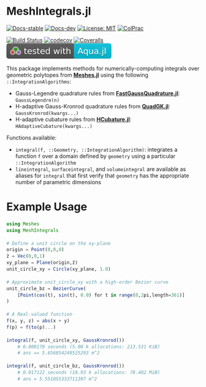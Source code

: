 # MeshIntegrals.jl

[![Docs-stable](https://img.shields.io/badge/docs-stable-blue.svg)](https://mikeingold.github.io/MeshIntegrals.jl/stable/)
[![Docs-dev](https://img.shields.io/badge/docs-dev-blue.svg)](https://mikeingold.github.io/MeshIntegrals.jl/dev/)
[![License: MIT](https://img.shields.io/badge/License-MIT-success.svg)](https://opensource.org/licenses/MIT)
[![ColPrac](https://img.shields.io/badge/ColPrac-Contributor's%20Guide-blueviolet?style=flat-square)](https://github.com/SciML/ColPrac)

[![Build Status](https://github.com/mikeingold/MeshIntegrals.jl/actions/workflows/CI.yml/badge.svg?branch=main)](https://github.com/mikeingold/MeshIntegrals.jl/actions/workflows/CI.yml?query=branch%3Amain)
[![codecov](https://codecov.io/gh/mikeingold/MeshIntegrals.jl/graph/badge.svg)](https://codecov.io/gh/mikeingold/MeshIntegrals.jl)
[![Coveralls](https://coveralls.io/repos/github/mikeingold/MeshIntegrals.jl/badge.svg?branch=main)](https://coveralls.io/github/mikeingold/MeshIntegrals.jl?branch=main)
[![Aqua QA](https://raw.githubusercontent.com/JuliaTesting/Aqua.jl/master/badge.svg)](https://github.com/JuliaTesting/Aqua.jl)


This package implements methods for numerically-computing integrals over geometric polytopes
from [**Meshes.jl**](https://github.com/JuliaGeometry/Meshes.jl) using the following `::IntegrationAlgorithms`:
- Gauss-Legendre quadrature rules from [**FastGaussQuadrature.jl**](https://github.com/JuliaApproximation/FastGaussQuadrature.jl): `GaussLegendre(n)`
- H-adaptive Gauss-Kronrod quadrature rules from [**QuadGK.jl**](https://github.com/JuliaMath/QuadGK.jl): `GaussKronrod(kwargs...)`
- H-adaptive cubature rules from [**HCubature.jl**](https://github.com/JuliaMath/HCubature.jl): `HAdaptiveCubature(kwargs...)`

Functions available:
- `integral(f, ::Geometry, ::IntegrationAlgorithm)`: integrates a function `f` over a domain defined by `geometry` using a particular `::IntegrationAlgorithm`
- `lineintegral`, `surfaceintegral`, and `volumeintegral` are available as aliases for `integral` that first verify that `geometry` has the appropriate number of parametric dimensions

# Example Usage

```julia
using Meshes
using MeshIntegrals

# Define a unit circle on the xy-plane
origin = Point(0,0,0)
ẑ = Vec(0,0,1)
xy_plane = Plane(origin,ẑ)
unit_circle_xy = Circle(xy_plane, 1.0)

# Approximate unit_circle_xy with a high-order Bezier curve
unit_circle_bz = BezierCurve(
    [Point(cos(t), sin(t), 0.0) for t in range(0,2pi,length=361)]
)

# A Real-valued function
f(x, y, z) = abs(x + y)
f(p) = f(to(p)...)

integral(f, unit_circle_xy, GaussKronrod())
    # 0.000170 seconds (5.00 k allocations: 213.531 KiB)
    # ans == 5.656854249525293 m^2

integral(f, unit_circle_bz, GaussKronrod())
    # 0.017122 seconds (18.93 k allocations: 78.402 MiB)
    # ans = 5.551055333711397 m^2
```
